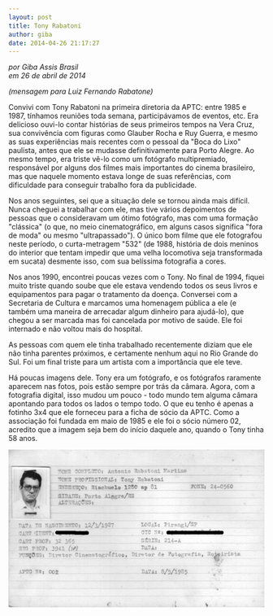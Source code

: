 ```yaml
---
layout: post
title: Tony Rabatoni
author: giba
date: 2014-04-26 21:17:27
---
```

*por Giba Assis Brasil*\
*em 26 de abril de 2014*

*(mensagem para Luiz Fernando Rabatone)*

Convivi com Tony Rabatoni na primeira diretoria da APTC: entre 1985 e 1987, tínhamos reuniões toda semana, participávamos de eventos, etc. Era delicioso ouvi-lo contar histórias de seus primeiros tempos na Vera Cruz, sua convivência com figuras como Glauber Rocha e Ruy Guerra, e mesmo as suas experiências mais recentes com o pessoal da "Boca do Lixo" paulista, antes que ele se mudasse definitivamente para Porto Alegre. Ao mesmo tempo, era triste vê-lo como um fotógrafo multipremiado, responsável por alguns dos filmes mais importantes do cinema brasileiro, mas que naquele momento estava longe de suas referências, com dificuldade para conseguir trabalho fora da publicidade.

Nos anos seguintes, sei que a situação dele se tornou ainda mais difícil. Nunca cheguei a trabalhar com ele, mas tive vários depoimentos de pessoas que o consideravam um ótimo fotógrafo, mas com uma formação "clássica" (o que, no meio cinematográfico, em alguns casos significa "fora de moda" ou mesmo "ultrapassado"). O único bom filme que ele fotografou neste período, o curta-metragem "532" (de 1988, história de dois meninos do interior que tentam impedir que uma velha locomotiva seja transformada em sucata) desmente isso, com sua belíssima fotografia a cores.

Nos anos 1990, encontrei poucas vezes com o Tony. No final de 1994, fiquei muito triste quando soube que ele estava vendendo todos os seus livros e equipamentos para pagar o tratamento da doença. Conversei com a Secretaria de Cultura e marcamos uma homenagem pública a ele (e também uma maneira de arrecadar algum dinheiro para ajudá-lo), que chegou a ser marcada mas foi cancelada por motivo de saúde. Ele foi internado e não voltou mais do hospital.

As pessoas com quem ele tinha trabalhado recentemente diziam que ele não tinha parentes próximos, e certamente nenhum aqui no Rio Grande do Sul. Foi um final triste para um artista com a importância que ele teve.

Há poucas imagens dele. Tony era um fotógrafo, e os fotógrafos raramente aparecem nas fotos, pois estão sempre por trás da câmara. Agora, com a fotografia digital, isso mudou um pouco - todo mundo tem alguma câmara apontando para todos os lados o tempo todo. O que eu tenho é apenas a fotinho 3x4 que ele forneceu para a ficha de sócio da APTC. Como a associação foi fundada em maio de 1985 e ele foi o sócio número 02, acredito que a imagem seja bem do início daquele ano, quando o Tony tinha 58 anos.

![](/uploads/tony_rabatoni.jpg)